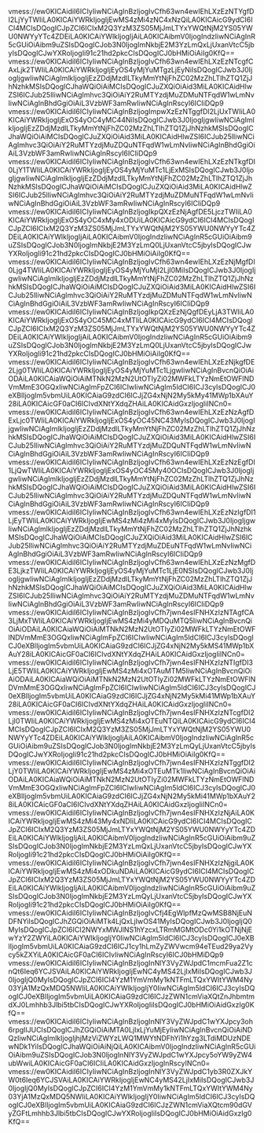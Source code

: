 vmess://ew0KICAidiI6ICIyIiwNCiAgInBzIjogIvCfh63wn4ewIEhLXzEzNTYgfDI2LjYyTWIiLA0KICAiYWRkIjogIjEwMS4zMi4zNC4xNzQiLA0KICAicG9ydCI6ICI4MCIsDQogICJpZCI6ICIxM2Q3YzM3ZS05MjJmLTYxYWQtNjM2YS05YWU0NWYyYTc4ZDEiLA0KICAiYWlkIjogIjAiLA0KICAibmV0IjogIndzIiwNCiAgInR5cGUiOiAibm9uZSIsDQogICJob3N0IjogImNkbjE2M3YzLmQxLjUxanVtcC5jbyIsDQogICJwYXRoIjogIi91c21hd2pkcCIsDQogICJ0bHMiOiAiIg0KfQ==
vmess://ew0KICAidiI6ICIyIiwNCiAgInBzIjogIvCfh63wn4ewIEhLXzEzNTcgfCAxLjk2TWIiLA0KICAiYWRkIjogIjEyOS4yMjYuMTgzLjEyNiIsDQogICJwb3J0IjogIjgwIiwNCiAgImlkIjogIjEzZDdjMzdlLTkyMmYtNjFhZC02MzZhLTlhZTQ1ZjJhNzhkMSIsDQogICJhaWQiOiAiMCIsDQogICJuZXQiOiAid3MiLA0KICAidHlwZSI6ICJub25lIiwNCiAgImhvc3QiOiAiY2RuMTYzdjMuZDMuNTFqdW1wLmNvIiwNCiAgInBhdGgiOiAiL3VzbWF3amRwIiwNCiAgInRscyI6ICIiDQp9
vmess://ew0KICAidiI6ICIyIiwNCiAgInBzIjogImpwXzEzNTggfDI2LjUxTWIiLA0KICAiYWRkIjogIjExOS4yOC4yMC44NiIsDQogICJwb3J0IjogIjgwIiwNCiAgImlkIjogIjEzZDdjMzdlLTkyMmYtNjFhZC02MzZhLTlhZTQ1ZjJhNzhkMSIsDQogICJhaWQiOiAiMCIsDQogICJuZXQiOiAid3MiLA0KICAidHlwZSI6ICJub25lIiwNCiAgImhvc3QiOiAiY2RuMTYzdjMuZDQuNTFqdW1wLmNvIiwNCiAgInBhdGgiOiAiL3VzbWF3amRwIiwNCiAgInRscyI6ICIiDQp9
vmess://ew0KICAidiI6ICIyIiwNCiAgInBzIjogIvCfh63wn4ewIEhLXzEzNTkgfDI0LjY1TWIiLA0KICAiYWRkIjogIjEyOS4yMjYuMTc1LjExMSIsDQogICJwb3J0IjogIjgwIiwNCiAgImlkIjogIjEzZDdjMzdlLTkyMmYtNjFhZC02MzZhLTlhZTQ1ZjJhNzhkMSIsDQogICJhaWQiOiAiMCIsDQogICJuZXQiOiAid3MiLA0KICAidHlwZSI6ICJub25lIiwNCiAgImhvc3QiOiAiY2RuMTYzdjMuZDMuNTFqdW1wLmNvIiwNCiAgInBhdGgiOiAiL3VzbWF3amRwIiwNCiAgInRscyI6ICIiDQp9
vmess://ew0KICAidiI6ICIyIiwNCiAgInBzIjogIkpQXzEzNjAgfDE5LjczTWIiLA0KICAiYWRkIjogIjExOS4yOC4xMy4xODUiLA0KICAicG9ydCI6ICI4MCIsDQogICJpZCI6ICIxM2Q3YzM3ZS05MjJmLTYxYWQtNjM2YS05YWU0NWYyYTc4ZDEiLA0KICAiYWlkIjogIjAiLA0KICAibmV0IjogIndzIiwNCiAgInR5cGUiOiAibm9uZSIsDQogICJob3N0IjogImNkbjE2M3YzLmQ0LjUxanVtcC5jbyIsDQogICJwYXRoIjogIi91c21hd2pkcCIsDQogICJ0bHMiOiAiIg0KfQ==
vmess://ew0KICAidiI6ICIyIiwNCiAgInBzIjogIvCfh63wn4ewIEhLXzEzNjMgfDI0Ljg4TWIiLA0KICAiYWRkIjogIjEyOS4yMjYuMjI2LjI0MiIsDQogICJwb3J0IjogIjgwIiwNCiAgImlkIjogIjEzZDdjMzdlLTkyMmYtNjFhZC02MzZhLTlhZTQ1ZjJhNzhkMSIsDQogICJhaWQiOiAiMCIsDQogICJuZXQiOiAid3MiLA0KICAidHlwZSI6ICJub25lIiwNCiAgImhvc3QiOiAiY2RuMTYzdjMuZDMuNTFqdW1wLmNvIiwNCiAgInBhdGgiOiAiL3VzbWF3amRwIiwNCiAgInRscyI6ICIiDQp9
vmess://ew0KICAidiI6ICIyIiwNCiAgInBzIjogIkpQXzEzNjQgfDEyLjA3TWIiLA0KICAiYWRkIjogIjExOS4yOC45MC4xMTIiLA0KICAicG9ydCI6ICI4MCIsDQogICJpZCI6ICIxM2Q3YzM3ZS05MjJmLTYxYWQtNjM2YS05YWU0NWYyYTc4ZDEiLA0KICAiYWlkIjogIjAiLA0KICAibmV0IjogIndzIiwNCiAgInR5cGUiOiAibm9uZSIsDQogICJob3N0IjogImNkbjE2M3YzLmQ0LjUxanVtcC5jbyIsDQogICJwYXRoIjogIi91c21hd2pkcCIsDQogICJ0bHMiOiAiIg0KfQ==
vmess://ew0KICAidiI6ICIyIiwNCiAgInBzIjogIvCfh63wn4ewIEhLXzEzNjkgfDE2Ljg0TWIiLA0KICAiYWRkIjogIjEyOS4yMjYuMTc1LjgwIiwNCiAgInBvcnQiOiAiODAiLA0KICAiaWQiOiAiMTNkN2MzN2UtOTIyZi02MWFkLTYzNmEtOWFlNDVmMmE3OGQxIiwNCiAgImFpZCI6ICIwIiwNCiAgIm5ldCI6ICJ3cyIsDQogICJ0eXBlIjogIm5vbmUiLA0KICAiaG9zdCI6ICJjZG4xNjN2My5kMy41MWp1bXAuY28iLA0KICAicGF0aCI6ICIvdXNtYXdqZHAiLA0KICAidGxzIjogIiINCn0=
vmess://ew0KICAidiI6ICIyIiwNCiAgInBzIjogIvCfh63wn4ewIEhLXzEzNzAgfDExLjc0TWIiLA0KICAiYWRkIjogIjExOS4yOC45NC43MyIsDQogICJwb3J0IjogIjgwIiwNCiAgImlkIjogIjEzZDdjMzdlLTkyMmYtNjFhZC02MzZhLTlhZTQ1ZjJhNzhkMSIsDQogICJhaWQiOiAiMCIsDQogICJuZXQiOiAid3MiLA0KICAidHlwZSI6ICJub25lIiwNCiAgImhvc3QiOiAiY2RuMTYzdjMuZDQuNTFqdW1wLmNvIiwNCiAgInBhdGgiOiAiL3VzbWF3amRwIiwNCiAgInRscyI6ICIiDQp9
vmess://ew0KICAidiI6ICIyIiwNCiAgInBzIjogIvCfh63wn4ewIEhLXzEzNzEgfDI1LjQwTWIiLA0KICAiYWRkIjogIjExOS4yOC45My40OCIsDQogICJwb3J0IjogIjgwIiwNCiAgImlkIjogIjEzZDdjMzdlLTkyMmYtNjFhZC02MzZhLTlhZTQ1ZjJhNzhkMSIsDQogICJhaWQiOiAiMCIsDQogICJuZXQiOiAid3MiLA0KICAidHlwZSI6ICJub25lIiwNCiAgImhvc3QiOiAiY2RuMTYzdjMuZDQuNTFqdW1wLmNvIiwNCiAgInBhdGgiOiAiL3VzbWF3amRwIiwNCiAgInRscyI6ICIiDQp9
vmess://ew0KICAidiI6ICIyIiwNCiAgInBzIjogIvCfh63wn4ewIEhLXzEzNzIgfDI1LjEyTWIiLA0KICAiYWRkIjogIjEwMS4zMi4zMi4xMyIsDQogICJwb3J0IjogIjgwIiwNCiAgImlkIjogIjEzZDdjMzdlLTkyMmYtNjFhZC02MzZhLTlhZTQ1ZjJhNzhkMSIsDQogICJhaWQiOiAiMCIsDQogICJuZXQiOiAid3MiLA0KICAidHlwZSI6ICJub25lIiwNCiAgImhvc3QiOiAiY2RuMTYzdjMuZDEuNTFqdW1wLmNvIiwNCiAgInBhdGgiOiAiL3VzbWF3amRwIiwNCiAgInRscyI6ICIiDQp9
vmess://ew0KICAidiI6ICIyIiwNCiAgInBzIjogIvCfh63wn4ewIEhLXzEzNzMgfDE3LjkzTWIiLA0KICAiYWRkIjogIjEyOS4yMjYuMTc1LjE0NSIsDQogICJwb3J0IjogIjgwIiwNCiAgImlkIjogIjEzZDdjMzdlLTkyMmYtNjFhZC02MzZhLTlhZTQ1ZjJhNzhkMSIsDQogICJhaWQiOiAiMCIsDQogICJuZXQiOiAid3MiLA0KICAidHlwZSI6ICJub25lIiwNCiAgImhvc3QiOiAiY2RuMTYzdjMuZDMuNTFqdW1wLmNvIiwNCiAgInBhdGgiOiAiL3VzbWF3amRwIiwNCiAgInRscyI6ICIiDQp9
vmess://ew0KICAidiI6ICIyIiwNCiAgInBzIjogIvCfh7jwn4esIFNHXzIzNTAgfCA3LjMxTWIiLA0KICAiYWRkIjogIjEwMS4zMi4yMDQuMTQ5IiwNCiAgInBvcnQiOiAiODAiLA0KICAiaWQiOiAiMTNkN2MzN2UtOTIyZi02MWFkLTYzNmEtOWFlNDVmMmE3OGQxIiwNCiAgImFpZCI6ICIwIiwNCiAgIm5ldCI6ICJ3cyIsDQogICJ0eXBlIjogIm5vbmUiLA0KICAiaG9zdCI6ICJjZG4xNjN2My5kMS41MWp1bXAuY28iLA0KICAicGF0aCI6ICIvdXNtYXdqZHAiLA0KICAidGxzIjogIiINCn0=
vmess://ew0KICAidiI6ICIyIiwNCiAgInBzIjogIvCfh7jwn4esIFNHXzIzNTIgfDI3LjE5TWIiLA0KICAiYWRkIjogIjEwMS4zMi4xOTAuMTM5IiwNCiAgInBvcnQiOiAiODAiLA0KICAiaWQiOiAiMTNkN2MzN2UtOTIyZi02MWFkLTYzNmEtOWFlNDVmMmE3OGQxIiwNCiAgImFpZCI6ICIwIiwNCiAgIm5ldCI6ICJ3cyIsDQogICJ0eXBlIjogIm5vbmUiLA0KICAiaG9zdCI6ICJjZG4xNjN2My5kMi41MWp1bXAuY28iLA0KICAicGF0aCI6ICIvdXNtYXdqZHAiLA0KICAidGxzIjogIiINCn0=
vmess://ew0KICAidiI6ICIyIiwNCiAgInBzIjogIvCfh7jwn4esIFNHXzIzNTcgfDI2LjI0TWIiLA0KICAiYWRkIjogIjEwMS4zMi4xOTEuNTQiLA0KICAicG9ydCI6ICI4MCIsDQogICJpZCI6ICIxM2Q3YzM3ZS05MjJmLTYxYWQtNjM2YS05YWU0NWYyYTc4ZDEiLA0KICAiYWlkIjogIjAiLA0KICAibmV0IjogIndzIiwNCiAgInR5cGUiOiAibm9uZSIsDQogICJob3N0IjogImNkbjE2M3YzLmQyLjUxanVtcC5jbyIsDQogICJwYXRoIjogIi91c21hd2pkcCIsDQogICJ0bHMiOiAiIg0KfQ==
vmess://ew0KICAidiI6ICIyIiwNCiAgInBzIjogIvCfh7jwn4esIFNHXzIzNTggfDI2LjY0TWIiLA0KICAiYWRkIjogIjEwMS4zMi4xOTEuMTk1IiwNCiAgInBvcnQiOiAiODAiLA0KICAiaWQiOiAiMTNkN2MzN2UtOTIyZi02MWFkLTYzNmEtOWFlNDVmMmE3OGQxIiwNCiAgImFpZCI6ICIwIiwNCiAgIm5ldCI6ICJ3cyIsDQogICJ0eXBlIjogIm5vbmUiLA0KICAiaG9zdCI6ICJjZG4xNjN2My5kMi41MWp1bXAuY28iLA0KICAicGF0aCI6ICIvdXNtYXdqZHAiLA0KICAidGxzIjogIiINCn0=
vmess://ew0KICAidiI6ICIyIiwNCiAgInBzIjogIvCfh7jwn4esIFNHXzIzNjAiLA0KICAiYWRkIjogIjEwMS4zMi43My4xNDIiLA0KICAicG9ydCI6ICI4MCIsDQogICJpZCI6ICIxM2Q3YzM3ZS05MjJmLTYxYWQtNjM2YS05YWU0NWYyYTc4ZDEiLA0KICAiYWlkIjogIjAiLA0KICAibmV0IjogIndzIiwNCiAgInR5cGUiOiAibm9uZSIsDQogICJob3N0IjogImNkbjE2M3YzLmQxLjUxanVtcC5jbyIsDQogICJwYXRoIjogIi91c21hd2pkcCIsDQogICJ0bHMiOiAiIg0KfQ==
vmess://ew0KICAidiI6ICIyIiwNCiAgInBzIjogIvCfh7jwn4esIFNHXzIzNjgiLA0KICAiYWRkIjogIjEwMS4zMi4xODkuNDAiLA0KICAicG9ydCI6ICI4MCIsDQogICJpZCI6ICIxM2Q3YzM3ZS05MjJmLTYxYWQtNjM2YS05YWU0NWYyYTc4ZDEiLA0KICAiYWlkIjogIjAiLA0KICAibmV0IjogIndzIiwNCiAgInR5cGUiOiAibm9uZSIsDQogICJob3N0IjogImNkbjE2M3YzLmQyLjUxanVtcC5jbyIsDQogICJwYXRoIjogIi91c21hd2pkcCIsDQogICJ0bHMiOiAiIg0KfQ==
vmess://ew0KICAidiI6ICIyIiwNCiAgInBzIjogIvCfj4EgWlpfMzQwMSB8NjEuNDFNYiIsDQogICJhZGQiOiAiMTk4LjQxLjIwOS41MyIsDQogICJwb3J0IjogIjQ0MyIsDQogICJpZCI6ICI2NWYxMWJlNS1hYzcxLTRmMGMtODc0Yi1kOTNjNjEwYzY2ZWYiLA0KICAiYWlkIjogIjY0IiwNCiAgIm5ldCI6ICJ3cyIsDQogICJ0eXBlIjogIm5vbmUiLA0KICAiaG9zdCI6ICJ1cy1hLmZyZWVwcm94eTEud29ya2Vycy5kZXYiLA0KICAicGF0aCI6ICIvIiwNCiAgInRscyI6ICJ0bHMiDQp9
vmess://ew0KICAidiI6ICIyIiwNCiAgInBzIjogInNlY3VyZWJpdC1mcmFua2Z1cnQt6Ieq6YCJSVAiLA0KICAiYWRkIjogIjEwNC4yMS42LjIxMiIsDQogICJwb3J0IjogIjQ0MyIsDQogICJpZCI6ICI4YzM1YmVmMy1kNTFmLTQxYWItYWM4Ny03YjA1MzQxMDQ5NWIiLA0KICAiYWlkIjogIjY0IiwNCiAgIm5ldCI6ICJ3cyIsDQogICJ0eXBlIjogIm5vbmUiLA0KICAiaG9zdCI6ICJzZWN1cmViaXQtZnJhbmtmdXJ0Lmhhb3Jlbi5tbCIsDQogICJwYXRoIjogIiIsDQogICJ0bHMiOiAidGxzIg0KfQ==
vmess://ew0KICAidiI6ICIyIiwNCiAgInBzIjogInNlY3VyZWJpdC1wYXJpcy3oh6rpgIlJUCIsDQogICJhZGQiOiAiMTA0LjIxLjYuMjEyIiwNCiAgInBvcnQiOiAiNDQzIiwNCiAgImlkIjogIjhjMzViZWYzLWQ1MWYtNDFhYi1hYzg3LTdiMDUzNDEwNDk1YiIsDQogICJhaWQiOiAiNjQiLA0KICAibmV0IjogIndzIiwNCiAgInR5cGUiOiAibm9uZSIsDQogICJob3N0IjogInNlY3VyZWJpdC1wYXJpcy5oYW9yZW4ubWwiLA0KICAicGF0aCI6ICIiLA0KICAidGxzIjogInRscyINCn0=
vmess://ew0KICAidiI6ICIyIiwNCiAgInBzIjogInNlY3VyZWJpdC1yb3R0ZXJkYW0t6Ieq6YCJSVAiLA0KICAiYWRkIjogIjEwNC4yMS42LjIxMiIsDQogICJwb3J0IjogIjQ0MyIsDQogICJpZCI6ICI4YzM1YmVmMy1kNTFmLTQxYWItYWM4Ny03YjA1MzQxMDQ5NWIiLA0KICAiYWlkIjogIjY0IiwNCiAgIm5ldCI6ICJ3cyIsDQogICJ0eXBlIjogIm5vbmUiLA0KICAiaG9zdCI6ICJzZWN1cmViaXQtcm90dGVyZGFtLmhhb3Jlbi5tbCIsDQogICJwYXRoIjogIiIsDQogICJ0bHMiOiAidGxzIg0KfQ==
